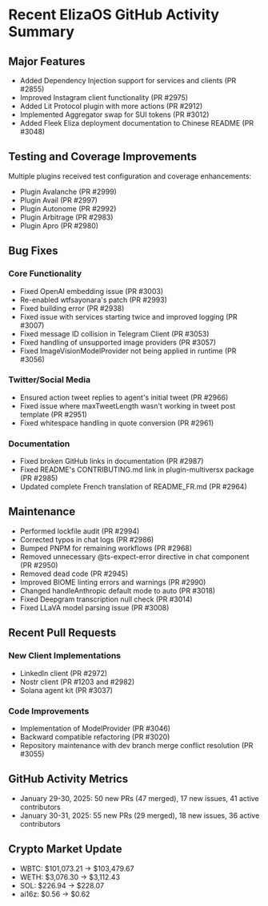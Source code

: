 # Recent ElizaOS GitHub Activity Summary

## Major Features
- Added Dependency Injection support for services and clients (PR #2855)
- Improved Instagram client functionality (PR #2975)
- Added Lit Protocol plugin with more actions (PR #2912)
- Implemented Aggregator swap for SUI tokens (PR #3012)
- Added Fleek Eliza deployment documentation to Chinese README (PR #3048)

## Testing and Coverage Improvements
Multiple plugins received test configuration and coverage enhancements:
- Plugin Avalanche (PR #2999)
- Plugin Avail (PR #2997)
- Plugin Autonome (PR #2992)
- Plugin Arbitrage (PR #2983)
- Plugin Apro (PR #2980)

## Bug Fixes

### Core Functionality
- Fixed OpenAI embedding issue (PR #3003)
- Re-enabled wtfsayonara's patch (PR #2993)
- Fixed building error (PR #2938)
- Fixed issue with services starting twice and improved logging (PR #3007)
- Fixed message ID collision in Telegram Client (PR #3053)
- Fixed handling of unsupported image providers (PR #3057)
- Fixed ImageVisionModelProvider not being applied in runtime (PR #3056)

### Twitter/Social Media
- Ensured action tweet replies to agent's initial tweet (PR #2966)
- Fixed issue where maxTweetLength wasn't working in tweet post template (PR #2951)
- Fixed whitespace handling in quote conversion (PR #2961)

### Documentation
- Fixed broken GitHub links in documentation (PR #2987)
- Fixed README's CONTRIBUTING.md link in plugin-multiversx package (PR #2985)
- Updated complete French translation of README_FR.md (PR #2964)

## Maintenance
- Performed lockfile audit (PR #2994)
- Corrected typos in chat logs (PR #2986)
- Bumped PNPM for remaining workflows (PR #2968)
- Removed unnecessary @ts-expect-error directive in chat component (PR #2950)
- Removed dead code (PR #2945)
- Improved BIOME linting errors and warnings (PR #2990)
- Changed handleAnthropic default mode to auto (PR #3018)
- Fixed Deepgram transcription null check (PR #3014)
- Fixed LLaVA model parsing issue (PR #3008)

## Recent Pull Requests

### New Client Implementations
- LinkedIn client (PR #2972)
- Nostr client (PR #1203 and #2982)
- Solana agent kit (PR #3037)

### Code Improvements
- Implementation of ModelProvider (PR #3046)
- Backward compatible refactoring (PR #3020)
- Repository maintenance with dev branch merge conflict resolution (PR #3055)

## GitHub Activity Metrics
- January 29-30, 2025: 50 new PRs (47 merged), 17 new issues, 41 active contributors
- January 30-31, 2025: 55 new PRs (29 merged), 18 new issues, 36 active contributors

## Crypto Market Update
- WBTC: $101,073.21 → $103,479.67
- WETH: $3,076.30 → $3,112.43
- SOL: $226.94 → $228.07
- ai16z: $0.56 → $0.62